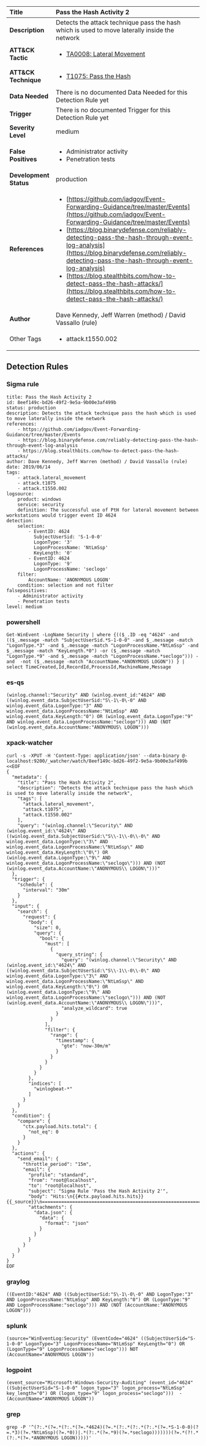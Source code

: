 | Title                    | Pass the Hash Activity 2       |
|:-------------------------|:------------------|
| **Description**          | Detects the attack technique pass the hash which is used to move laterally inside the network |
| **ATT&amp;CK Tactic**    |  <ul><li>[TA0008: Lateral Movement](https://attack.mitre.org/tactics/TA0008)</li></ul>  |
| **ATT&amp;CK Technique** | <ul><li>[T1075: Pass the Hash](https://attack.mitre.org/techniques/T1075)</li></ul>  |
| **Data Needed**          |  There is no documented Data Needed for this Detection Rule yet  |
| **Trigger**              |  There is no documented Trigger for this Detection Rule yet  |
| **Severity Level**       | medium |
| **False Positives**      | <ul><li>Administrator activity</li><li>Penetration tests</li></ul>  |
| **Development Status**   | production |
| **References**           | <ul><li>[https://github.com/iadgov/Event-Forwarding-Guidance/tree/master/Events](https://github.com/iadgov/Event-Forwarding-Guidance/tree/master/Events)</li><li>[https://blog.binarydefense.com/reliably-detecting-pass-the-hash-through-event-log-analysis](https://blog.binarydefense.com/reliably-detecting-pass-the-hash-through-event-log-analysis)</li><li>[https://blog.stealthbits.com/how-to-detect-pass-the-hash-attacks/](https://blog.stealthbits.com/how-to-detect-pass-the-hash-attacks/)</li></ul>  |
| **Author**               | Dave Kennedy, Jeff Warren (method) / David Vassallo (rule) |
| Other Tags           | <ul><li>attack.t1550.002</li></ul> | 

## Detection Rules

### Sigma rule

```
title: Pass the Hash Activity 2
id: 8eef149c-bd26-49f2-9e5a-9b00e3af499b
status: production
description: Detects the attack technique pass the hash which is used to move laterally inside the network
references:
    - https://github.com/iadgov/Event-Forwarding-Guidance/tree/master/Events
    - https://blog.binarydefense.com/reliably-detecting-pass-the-hash-through-event-log-analysis
    - https://blog.stealthbits.com/how-to-detect-pass-the-hash-attacks/
author: Dave Kennedy, Jeff Warren (method) / David Vassallo (rule)
date: 2019/06/14
tags:
    - attack.lateral_movement
    - attack.t1075
    - attack.t1550.002
logsource:
    product: windows
    service: security
    definition: The successful use of PtH for lateral movement between workstations would trigger event ID 4624
detection:
    selection:
        - EventID: 4624
          SubjectUserSid: 'S-1-0-0'
          LogonType: '3'
          LogonProcessName: 'NtLmSsp'
          KeyLength: '0'
        - EventID: 4624
          LogonType: '9'
          LogonProcessName: 'seclogo'
    filter:
        AccountName: 'ANONYMOUS LOGON'
    condition: selection and not filter
falsepositives:
    - Administrator activity
    - Penetration tests
level: medium

```





### powershell
    
```
Get-WinEvent -LogName Security | where {(($_.ID -eq "4624" -and (($_.message -match "SubjectUserSid.*S-1-0-0" -and $_.message -match "LogonType.*3" -and $_.message -match "LogonProcessName.*NtLmSsp" -and $_.message -match "KeyLength.*0") -or ($_.message -match "LogonType.*9" -and $_.message -match "LogonProcessName.*seclogo"))) -and  -not ($_.message -match "AccountName.*ANONYMOUS LOGON")) } | select TimeCreated,Id,RecordId,ProcessId,MachineName,Message
```


### es-qs
    
```
(winlog.channel:"Security" AND (winlog.event_id:"4624" AND ((winlog.event_data.SubjectUserSid:"S\-1\-0\-0" AND winlog.event_data.LogonType:"3" AND winlog.event_data.LogonProcessName:"NtLmSsp" AND winlog.event_data.KeyLength:"0") OR (winlog.event_data.LogonType:"9" AND winlog.event_data.LogonProcessName:"seclogo"))) AND (NOT (winlog.event_data.AccountName:"ANONYMOUS\ LOGON")))
```


### xpack-watcher
    
```
curl -s -XPUT -H 'Content-Type: application/json' --data-binary @- localhost:9200/_watcher/watch/8eef149c-bd26-49f2-9e5a-9b00e3af499b <<EOF
{
  "metadata": {
    "title": "Pass the Hash Activity 2",
    "description": "Detects the attack technique pass the hash which is used to move laterally inside the network",
    "tags": [
      "attack.lateral_movement",
      "attack.t1075",
      "attack.t1550.002"
    ],
    "query": "(winlog.channel:\"Security\" AND (winlog.event_id:\"4624\" AND ((winlog.event_data.SubjectUserSid:\"S\\-1\\-0\\-0\" AND winlog.event_data.LogonType:\"3\" AND winlog.event_data.LogonProcessName:\"NtLmSsp\" AND winlog.event_data.KeyLength:\"0\") OR (winlog.event_data.LogonType:\"9\" AND winlog.event_data.LogonProcessName:\"seclogo\"))) AND (NOT (winlog.event_data.AccountName:\"ANONYMOUS\\ LOGON\")))"
  },
  "trigger": {
    "schedule": {
      "interval": "30m"
    }
  },
  "input": {
    "search": {
      "request": {
        "body": {
          "size": 0,
          "query": {
            "bool": {
              "must": [
                {
                  "query_string": {
                    "query": "(winlog.channel:\"Security\" AND (winlog.event_id:\"4624\" AND ((winlog.event_data.SubjectUserSid:\"S\\-1\\-0\\-0\" AND winlog.event_data.LogonType:\"3\" AND winlog.event_data.LogonProcessName:\"NtLmSsp\" AND winlog.event_data.KeyLength:\"0\") OR (winlog.event_data.LogonType:\"9\" AND winlog.event_data.LogonProcessName:\"seclogo\"))) AND (NOT (winlog.event_data.AccountName:\"ANONYMOUS\\ LOGON\")))",
                    "analyze_wildcard": true
                  }
                }
              ],
              "filter": {
                "range": {
                  "timestamp": {
                    "gte": "now-30m/m"
                  }
                }
              }
            }
          }
        },
        "indices": [
          "winlogbeat-*"
        ]
      }
    }
  },
  "condition": {
    "compare": {
      "ctx.payload.hits.total": {
        "not_eq": 0
      }
    }
  },
  "actions": {
    "send_email": {
      "throttle_period": "15m",
      "email": {
        "profile": "standard",
        "from": "root@localhost",
        "to": "root@localhost",
        "subject": "Sigma Rule 'Pass the Hash Activity 2'",
        "body": "Hits:\n{{#ctx.payload.hits.hits}}{{_source}}\n================================================================================\n{{/ctx.payload.hits.hits}}",
        "attachments": {
          "data.json": {
            "data": {
              "format": "json"
            }
          }
        }
      }
    }
  }
}
EOF

```


### graylog
    
```
((EventID:"4624" AND ((SubjectUserSid:"S\-1\-0\-0" AND LogonType:"3" AND LogonProcessName:"NtLmSsp" AND KeyLength:"0") OR (LogonType:"9" AND LogonProcessName:"seclogo"))) AND (NOT (AccountName:"ANONYMOUS LOGON")))
```


### splunk
    
```
(source="WinEventLog:Security" (EventCode="4624" ((SubjectUserSid="S-1-0-0" LogonType="3" LogonProcessName="NtLmSsp" KeyLength="0") OR (LogonType="9" LogonProcessName="seclogo"))) NOT (AccountName="ANONYMOUS LOGON"))
```


### logpoint
    
```
(event_source="Microsoft-Windows-Security-Auditing" (event_id="4624" ((SubjectUserSid="S-1-0-0" logon_type="3" logon_process="NtLmSsp" key_length="0") OR (logon_type="9" logon_process="seclogo")))  -(AccountName="ANONYMOUS LOGON"))
```


### grep
    
```
grep -P '^(?:.*(?=.*(?:.*(?=.*4624)(?=.*(?:.*(?:.*(?:.*(?=.*S-1-0-0)(?=.*3)(?=.*NtLmSsp)(?=.*0))|.*(?:.*(?=.*9)(?=.*seclogo)))))))(?=.*(?!.*(?:.*(?=.*ANONYMOUS LOGON)))))'
```



